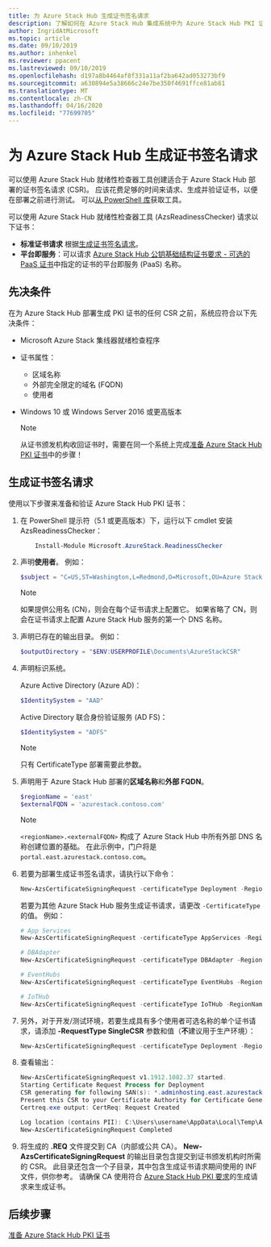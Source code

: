 ```yaml
---
title: 为 Azure Stack Hub 生成证书签名请求
description: 了解如何在 Azure Stack Hub 集成系统中为 Azure Stack Hub PKI 证书生成证书签名请求。
author: IngridAtMicrosoft
ms.topic: article
ms.date: 09/10/2019
ms.author: inhenkel
ms.reviewer: ppacent
ms.lastreviewed: 09/10/2019
ms.openlocfilehash: d197a8b4464af8f331a11af2ba642ad053273bf9
ms.sourcegitcommit: a630894e5a38666c24e7be350f4691ffce81ab81
ms.translationtype: MT
ms.contentlocale: zh-CN
ms.lasthandoff: 04/16/2020
ms.locfileid: "77699705"
---
```

# <a name="generate-certificate-signing-requests-for-azure-stack-hub"></a>为 Azure Stack Hub 生成证书签名请求

可以使用 Azure Stack Hub 就绪性检查器工具创建适合于 Azure Stack Hub 部署的证书签名请求 (CSR)。 应该花费足够的时间来请求、生成并验证证书，以便在部署之前进行测试。 可以[从 PowerShell 库](https://aka.ms/AzsReadinessChecker)获取工具。

可以使用 Azure Stack Hub 就绪性检查器工具 (AzsReadinessChecker) 请求以下证书：

- **标准证书请求** 根据[生成证书签名请求](azure-stack-get-pki-certs.md#generate-certificate-signing-requests)。
- **平台即服务**：可以请求 [Azure Stack Hub 公钥基础结构证书要求 - 可选的 PaaS 证书](azure-stack-pki-certs.md#optional-paas-certificates)中指定的证书的平台即服务 (PaaS) 名称。

## <a name="prerequisites"></a>先决条件

在为 Azure Stack Hub 部署生成 PKI 证书的任何 CSR 之前，系统应符合以下先决条件：

- Microsoft Azure Stack 集线器就绪检查程序
- 证书属性：
  - 区域名称
  - 外部完全限定的域名 (FQDN)
  - 使用者
- Windows 10 或 Windows Server 2016 或更高版本

  > [!NOTE]  
  > 从证书颁发机构收回证书时，需要在同一个系统上完成[准备 Azure Stack Hub PKI 证书](azure-stack-prepare-pki-certs.md)中的步骤！

## <a name="generate-certificate-signing-requests"></a>生成证书签名请求

使用以下步骤来准备和验证 Azure Stack Hub PKI 证书：

1. 在 PowerShell 提示符（5.1 或更高版本）下，运行以下 cmdlet 安装 AzsReadinessChecker：

    ```powershell  
        Install-Module Microsoft.AzureStack.ReadinessChecker
    ```

2. 声明**使用者**。 例如：

    ```powershell  
    $subject = "C=US,ST=Washington,L=Redmond,O=Microsoft,OU=Azure Stack Hub"
    ```

    > [!NOTE]  
    > 如果提供公用名 (CN)，则会在每个证书请求上配置它。 如果省略了 CN，则会在证书请求上配置 Azure Stack Hub 服务的第一个 DNS 名称。

3. 声明已存在的输出目录。 例如：

    ```powershell  
    $outputDirectory = "$ENV:USERPROFILE\Documents\AzureStackCSR"
    ```

4. 声明标识系统。

    Azure Active Directory (Azure AD)：

    ```powershell
    $IdentitySystem = "AAD"
    ```

    Active Directory 联合身份验证服务 (AD FS)：

    ```powershell
    $IdentitySystem = "ADFS"
    ```
    > [!NOTE]  
    > 只有 CertificateType 部署需要此参数。

5. 声明用于 Azure Stack Hub 部署的**区域名称**和**外部 FQDN**。

    ```powershell
    $regionName = 'east'
    $externalFQDN = 'azurestack.contoso.com'
    ```

    > [!NOTE]  
    > `<regionName>.<externalFQDN>` 构成了 Azure Stack Hub 中所有外部 DNS 名称创建位置的基础。 在此示例中，门户将是 `portal.east.azurestack.contoso.com`。  

6. 若要为部署生成证书签名请求，请执行以下命令：

    ```powershell  
    New-AzsCertificateSigningRequest -certificateType Deployment -RegionName $regionName -FQDN $externalFQDN -subject $subject -OutputRequestPath $OutputDirectory -IdentitySystem $IdentitySystem
    ```

    若要为其他 Azure Stack Hub 服务生成证书请求，请更改 `-CertificateType` 的值。 例如：

    ```powershell  
    # App Services
    New-AzsCertificateSigningRequest -certificateType AppServices -RegionName $regionName -FQDN $externalFQDN -subject $subject -OutputRequestPath $OutputDirectory

    # DBAdapter
    New-AzsCertificateSigningRequest -certificateType DBAdapter -RegionName $regionName -FQDN $externalFQDN -subject $subject -OutputRequestPath $OutputDirectory

    # EventHubs
    New-AzsCertificateSigningRequest -certificateType EventHubs -RegionName $regionName -FQDN $externalFQDN -subject $subject -OutputRequestPath $OutputDirectory

    # IoTHub
    New-AzsCertificateSigningRequest -certificateType IoTHub -RegionName $regionName -FQDN $externalFQDN -subject $subject -OutputRequestPath $OutputDirectory
    ```

7. 另外，对于开发/测试环境，若要生成具有多个使用者可选名称的单个证书请求，请添加 **-RequestType SingleCSR** 参数和值（**不**建议用于生产环境）：

    ```powershell  
    New-AzsCertificateSigningRequest -certificateType Deployment -RegionName $regionName -FQDN $externalFQDN -RequestType SingleCSR -subject $subject -OutputRequestPath $OutputDirectory -IdentitySystem $IdentitySystem
    ```

8.  查看输出：

    ```powershell  
    New-AzsCertificateSigningRequest v1.1912.1082.37 started.
    Starting Certificate Request Process for Deployment
    CSR generating for following SAN(s): *.adminhosting.east.azurestack.contoso.com,*.adminvault.east.azurestack.contoso.com,*.blob.east.azurestack.contoso.com,*.hosting.east.azurestack.contoso.com,*.queue.east.azurestack.contoso.com,*.table.east.azurestack.contoso.com,*.vault.east.azurestack.contoso.com,adminmanagement.east.azurestack.contoso.com,adminportal.east.azurestack.contoso.com,management.east.azurestack.contoso.com,portal.east.azurestack.contoso.com
    Present this CSR to your Certificate Authority for Certificate Generation: C:\Users\checker\Documents\AzureStackCSR\wildcard_adminhosting_east_azurestack_contoso_com_CertRequest_20191219140359.req
    Certreq.exe output: CertReq: Request Created

    Log location (contains PII): C:\Users\username\AppData\Local\Temp\AzsReadinessChecker\AzsReadinessChecker.log
    New-AzsCertificateSigningRequest Completed
    ```

9.  将生成的 **.REQ** 文件提交到 CA（内部或公共 CA）。 **New-AzsCertificateSigningRequest** 的输出目录包含提交到证书颁发机构时所需的 CSR。 此目录还包含一个子目录，其中包含生成证书请求期间使用的 INF 文件，供你参考。 请确保 CA 使用符合 [Azure Stack Hub PKI 要求](azure-stack-pki-certs.md)的生成请求来生成证书。

## <a name="next-steps"></a>后续步骤

[准备 Azure Stack Hub PKI 证书](azure-stack-prepare-pki-certs.md)
